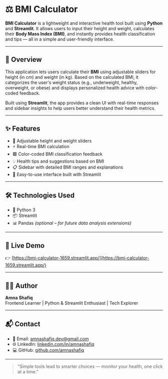 # ⚖️ BMI Calculator 

**BMI Calculator** is a lightweight and interactive health tool built using **Python** and **Streamlit**. It allows users to input their height and weight, calculates their **Body Mass Index (BMI)**, and instantly provides health classification and tips — all in a simple and user-friendly interface.

---

## 📖 Overview

This application lets users calculate their **BMI** using adjustable sliders for height (in cm) and weight (in kg). Based on the calculated BMI, it categorizes the user's weight status (e.g., underweight, healthy, overweight, or obese) and displays personalized health advice with color-coded feedback.

Built using **Streamlit**, the app provides a clean UI with real-time responses and sidebar insights to help users better understand their health metrics.

---

## ✨ Features

- 📏 Adjustable height and weight sliders  
- ⚡ Real-time BMI calculation  
- 🟩 Color-coded BMI classification feedback  
- 💡 Health tips and suggestions based on BMI  
- 📋 Sidebar with detailed BMI ranges and explanations  
- 🧠 Easy-to-use interface built with Streamlit

---

## 🛠️ Technologies Used

- 🐍 Python 3  
- 📦 Streamlit  
- 📊 Pandas *(optional – for future data analysis extensions)*

---

## 🚀 Live Demo

👉 [https://bmi-calculator-1659.streamlit.app/](https://bmi-calculator-1659.streamlit.app/)

---

## 👩‍💻 Author

**Amna Shafiq**  
Frontend Learner | Python & Streamlit Enthusiast | Tech Explorer

---

## 📬 Contact

- 📧 Email: [amnashafiq.dev@gmail.com](mailto:amnashafiq.dev@gmail.com)  
- 🌐 LinkedIn: [linkedin.com/in/amnashafiq](https://linkedin.com/in/amnashafiq)  
- 💻 GitHub: [github.com/amnashafiq](https://github.com/amnashafiq)

---

> “Simple tools lead to smarter choices — monitor your health, one click at a time.”

